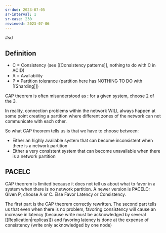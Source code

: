 ```yaml
---
sr-due: 2023-07-05
sr-interval: 1
sr-ease: 230
reviewed: 2023-07-06
---
```


#sd

## Definition

- C = Consistency (see [[Consistency patterns]], nothing to do with C in ACID)
- A = Availability
- P = Partition tolerance (partition here has NOTHING TO DO with [[Sharding]])

CAP theorem is often misunderstood as : for a given system, choose 2 of the 3.

In reality, connection problems within the network WILL always happen at some point creating a partition where different zones of the network can not communicate with each other.

So what CAP theorem tells us is that we have to choose between:

- Either an highly available system that can become inconsistent when there is a network partition
- Either a very consistent system that can become unavailable when there is a network partition

## PACELC

CAP theorem is limited because it does not tell us about what to favor in a system when there is no network partition. A newer version is PACELC: Given P, choose A or C. Else Favor Latency or Consistency.

The first part is the CAP theorem correctly rewritten.
The second part tells us that even when there is no problem, favoring consistency will cause an increase in latency (because write must be acknowledged by several [[Replication|replicas]]) and favoring latency is done at the expense of consistency (write only acknowledged by one node)

